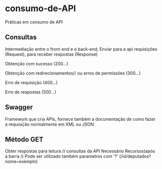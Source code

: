 # consumo-de-API
Práticas em consumo de API


## Consultas

Intermediação entre o front-end e o back-end;
Enviar para a api requisições (Request), para receber respostas (Response)

Obtenção com sucesso (200...)

Obtenção com redirecionamentos// ou erros de permissões (300...)

Erro de requisição (400...)

Erro de respostas (500...)


## Swagger

Framework que cria APIs, fornece também a documentação de como fazer a requisição normalmente em XML ou JSON.

## Método GET

Obter respostas para leitura // consultas da API
Necessário Recursos(após a barra /)
Pode ser utilizado também parametros com '?' (/id/deputados?nome=exemplo)
